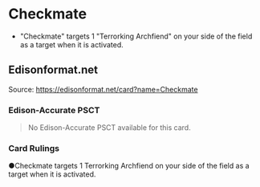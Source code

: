 # Checkmate

*   "Checkmate" targets 1 "Terrorking Archfiend" on your side of the field as a target when it is activated.

## Edisonformat.net

Source: https://edisonformat.net/card?name=Checkmate

### Edison-Accurate PSCT

> No Edison-Accurate PSCT available for this card.

### Card Rulings

●Checkmate targets 1 Terrorking Archfiend on your side of the field as a target when it is activated.
            